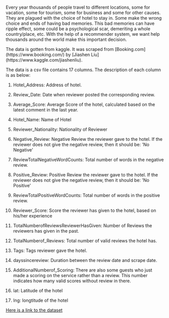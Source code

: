 <p>Every year thousands of people travel to different locations, some for vacation, some for tourism, some for business and some for other causes. They are plagued with the choice of hotel to stay in. Some make the wrong choice and ends of having bad memories. This bad memories can have ripple effect, some could be a psychological scar, demeriting a whole country/place, etc. With the help of a recommender system, we want help thousands around the world make this important decision.</p>

<p>The data is gotten from kaggle. It was scraped from [Booking.com](https://www.booking.com/) by [Jiashen Liu](https://www.kaggle.com/jiashenliu).</p>

The data is a csv file contains 17 columns. The description of each column is as below:

1. Hotel_Address: Address of hotel.

2. Review_Date: Date when reviewer posted the corresponding review.

3. Average_Score: Average Score of the hotel, calculated based on the latest comment in the last year.

4. Hotel_Name: Name of Hotel

5. Reviewer_Nationality: Nationality of Reviewer

6. Negative_Review: Negative Review the reviewer gave to the hotel. If the reviewer does not give the negative review, then it should be: 'No Negative'

7. ReviewTotalNegativeWordCounts: Total number of words in the negative review.

8. Positive_Review: Positive Review the reviewer gave to the hotel. If the reviewer does not give the negative review, then it should be: 'No Positive'

9. ReviewTotalPositiveWordCounts: Total number of words in the positive review.

10. Reviewer_Score: Score the reviewer has given to the hotel, based on his/her experience

11. TotalNumberofReviewsReviewerHasGiven: Number of Reviews the reviewers has given in the past.

12. TotalNumberof_Reviews: Total number of valid reviews the hotel has.

13. Tags: Tags reviewer gave the hotel.

14. dayssincereview: Duration between the review date and scrape date.

15. AdditionalNumberof_Scoring: There are also some guests who just made a scoring on the service rather than a review. This number indicates how many valid scores without review in there.

16. lat: Latitude of the hotel

17. lng: longtitude of the hotel

[Here is a link to the dataset](https://www.kaggle.com/jiashenliu/515k-hotel-reviews-data-in-europe)
